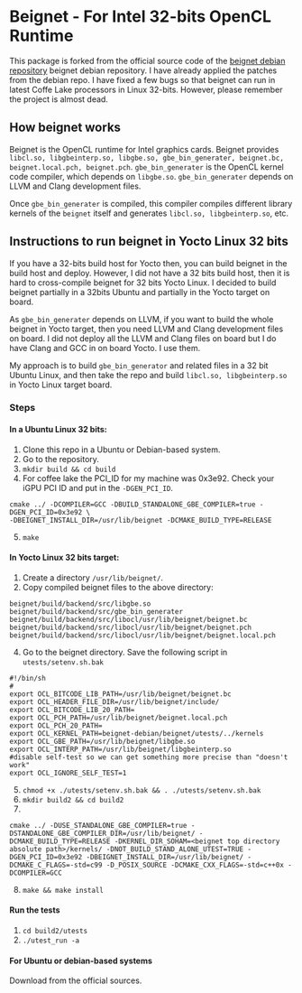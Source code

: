 # Beignet - For Intel 32-bits  OpenCL Runtime

This package is forked from the official source code of the [beignet debian repository](https://salsa.debian.org/opencl-team/beignet) beignet debian repository. I have already applied the patches from the debian repo. I have fixed a few bugs so that beignet can run in latest Coffe Lake processors in Linux 32-bits. However, please remember the project is almost dead.

## How beignet works
Beignet is the OpenCL runtime for Intel graphics cards. Beignet provides `libcl.so, libgbeinterp.so, libgbe.so, gbe_bin_generater, beignet.bc, beignet.local.pch, beignet.pch`.  `gbe_bin_generater` is the OpenCL kernel code compiler, which depends on `libgbe.so`.  `gbe_bin_generater` depends on LLVM and Clang development files.

Once `gbe_bin_generater` is compiled, this compiler compiles different library kernels of the `beignet` itself and generates `libcl.so, libgbeinterp.so`, etc.

## Instructions to run beignet in Yocto Linux 32 bits
If you have a 32-bits build host for Yocto then, you can build beignet in the build host and deploy. However, I did not have a 32 bits build host, then it is hard to cross-compile beignet for 32 bits Yocto Linux. I decided to build beignet partially in a 32bits Ubuntu and partially in the Yocto target on board.

As `gbe_bin_generater` depends on LLVM, if you want to build the whole beignet in Yocto target, then you need LLVM and Clang development files on board. I did not deploy all the LLVM and Clang files on board but I do have Clang and GCC in on board Yocto. I use them.

My approach is to build `gbe_bin_generator` and related files in a 32 bit Ubuntu Linux, and then take the repo and build `libcl.so, libgbeinterp.so` in Yocto Linux target board.

### Steps

#### In a Ubuntu Linux 32 bits:

1. Clone this repo in a Ubuntu or Debian-based system.
2. Go to the repository.
3. `mkdir build && cd build`
4. For coffee lake the PCI_ID for my machine was 0x3e92. Check your iGPU PCI ID and put in the `-DGEN_PCI_ID`.

```
cmake ../ -DCOMPILER=GCC -DBUILD_STANDALONE_GBE_COMPILER=true -DGEN_PCI_ID=0x3e92 \
-DBEIGNET_INSTALL_DIR=/usr/lib/beignet -DCMAKE_BUILD_TYPE=RELEASE
```
5. `make`

#### In Yocto Linux 32 bits target:
1. Create a directory `/usr/lib/beignet/`.
2. Copy compiled beignet files to the above directory: 

```
beignet/build/backend/src/libgbe.so
beignet/build/backend/src/gbe_bin_generater
beignet/build/backend/src/libocl/usr/lib/beignet/beignet.bc
beignet/build/backend/src/libocl/usr/lib/beignet/beignet.pch
beignet/build/backend/src/libocl/usr/lib/beignet/beignet.local.pch
```
4. Go to the beignet directory. Save the following script in `utests/setenv.sh.bak`
```
#!/bin/sh
#
export OCL_BITCODE_LIB_PATH=/usr/lib/beignet/beignet.bc
export OCL_HEADER_FILE_DIR=/usr/lib/beignet/include/
export OCL_BITCODE_LIB_20_PATH=
export OCL_PCH_PATH=/usr/lib/beignet/beignet.local.pch
export OCL_PCH_20_PATH=
export OCL_KERNEL_PATH=beignet-debian/beignet/utests/../kernels
export OCL_GBE_PATH=/usr/lib/beignet/libgbe.so
export OCL_INTERP_PATH=/usr/lib/beignet/libgbeinterp.so
#disable self-test so we can get something more precise than "doesn't work"
export OCL_IGNORE_SELF_TEST=1
```
5. `chmod +x ./utests/setenv.sh.bak && . ./utests/setenv.sh.bak`
6. `mkdir build2 && cd build2`
7. 
```
cmake ../ -DUSE_STANDALONE_GBE_COMPILER=true -DSTANDALONE_GBE_COMPILER_DIR=/usr/lib/beignet/ -DCMAKE_BUILD_TYPE=RELEASE -DKERNEL_DIR_SOHAM=<beignet top directory absolute path>/kernels/ -DNOT_BUILD_STAND_ALONE_UTEST=TRUE -DGEN_PCI_ID=0x3e92 -DBEIGNET_INSTALL_DIR=/usr/lib/beignet/ -DCMAKE_C_FLAGS=-std=c99 -D_POSIX_SOURCE -DCMAKE_CXX_FLAGS=-std=c++0x -DCOMPILER=GCC
```
8. `make && make install`

#### Run the tests
1. `cd build2/utests`
2. `./utest_run -a`

#### For Ubuntu or debian-based systems

Download from the official sources.